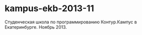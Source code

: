 kampus-ekb-2013-11
==================

Студенческая школа по программированию Контур.Кампус в Екатеринбурге. Ноябрь 2013.
